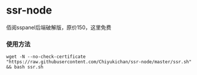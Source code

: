 # ssr-node
佰阅sspanel后端破解版，原价150，这里免费

### 使用方法
```shell
wget -N --no-check-certificate "https://raw.githubusercontent.com/Chiyukichan/ssr-node/master/ssr.sh" && bash ssr.sh
```
